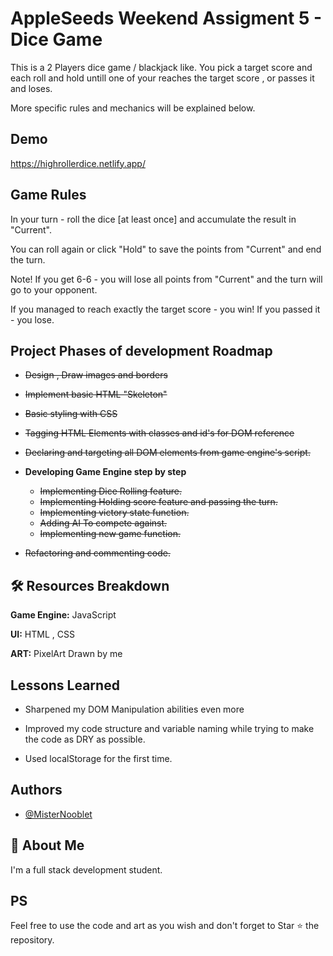 
# AppleSeeds Weekend Assigment 5 - Dice Game

This is a 2 Players dice game / blackjack like.
You pick a target score and each roll and hold untill one of your reaches the target score , or passes it and loses.

More specific rules and mechanics will be explained below.


## Demo

https://highrollerdice.netlify.app/


## Game Rules

In your turn - roll the dice [at least once] and accumulate the result in "Current".

You can roll again or click "Hold" to save the points from "Current" and end the turn.

Note! If you get 6-6 - you will lose all points from "Current" and the turn will go to your opponent.

If you managed to reach exactly the target score - you win! If you passed it - you lose.

## Project Phases of development Roadmap

- ~~Design , Draw images and borders~~
- ~~Implement basic HTML "Skeleton"~~
- ~~Basic styling with CSS~~

- ~~Tagging HTML Elements with classes and id's for DOM reference~~
- ~~Declaring and targeting all DOM elements from game engine's script.~~
- **Developing Game Engine step by step**
    - ~~Implementing Dice Rolling feature.~~
    - ~~Implementing Holding score feature and passing the turn.~~
    - ~~Implementing victory state function.~~
    - ~~Adding AI To compete against.~~
    - ~~Implementing new game function.~~

- ~~Refactoring and commenting code.~~


## 🛠 Resources Breakdown

**Game Engine:** JavaScript

**UI:** HTML , CSS

**ART:** PixelArt Drawn by me


## Lessons Learned

- Sharpened my DOM Manipulation abilities even more  
- Improved my code structure and variable naming while trying to make the code as DRY as possible.

- Used localStorage for the first time.


## Authors

- [@MisterNooblet](https://www.github.com/MisterNooblet)


## 🚀 About Me
I'm a full stack development student.

## PS
Feel free to use the code and art as you wish and don't forget to Star ⭐ the repository.
